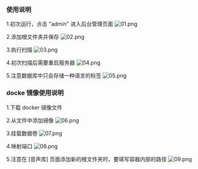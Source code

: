 ### 使用说明
1.初次运行，点击 "admin" 进入后台管理页面
![01.png](https://i.loli.net/2020/04/22/j81VBrIfRyG9TzC.png)

2.添加根文件夹并保存
![02.png](https://i.loli.net/2020/04/22/aMwLEKgjfVHvyJT.png)

3.执行扫描
![03.png](https://i.loli.net/2020/04/22/pb5GtPoVKL6mwzA.png)

4.初次扫描后需要重启服务器
![04.png](https://i.loli.net/2020/04/22/kfLF6qP2b3t9oiS.png)

5.注意数据库中只会存储一种语言的标签
![05.png](https://i.loli.net/2020/04/22/eSRPvprqzosADXh.png)

### docke 镜像使用说明
1.下载 docker 镜像文件

2.从文件中添加镜像
![06.png](https://i.loli.net/2020/04/22/HqFvgnMybEzhjQm.png)

3.挂载数据卷
![07.png](https://i.loli.net/2020/04/22/mcM5D4vfAgoYbCQ.png)

4.映射端口
![08.png](https://i.loli.net/2020/04/22/5d2JkIf8XCe3KyG.png)

5.注意在 [音声库] 页面添加新的根文件夹时，要填写容器内部的路径
![09.png](https://i.loli.net/2020/04/22/2ogO8R5hyGsTpj7.png)